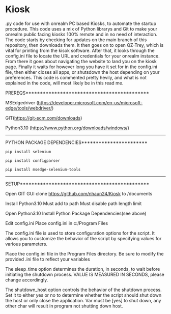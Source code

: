 # Kiosk
.py code for use with onrealm PC based Kiosks, to automate the startup procedure.
	This code uses a mix of Python librarys and Git to make your onrealm public facing kiosks 100% remote and in no need of interaction.
 	The code starts by checking for updates on the main branch of this repository, then downloads them. It then goes on to open QZ-Trey, which is vital for printing from the kisok software.
   	After that, it looks through the config.ini file to locate the URL and credentials for your onrealm instance. From there it goes about navigating the website to land you on the kiosk page.
    	Finally it waits for however long you have it set for in the config.ini file, then either closes all apps, or shutsdown the host depending on your preferences. 
     This code is commented pretty hevily, and what is not explained in the code, will most likely be in this read me.

PREREQS*******************************************

MSEdgedriver (https://developer.microsoft.com/en-us/microsoft-edge/tools/webdriver/)

GIT(https://git-scm.com/downloads)

Python3.10 (https://www.python.org/downloads/windows/)

**************************************************




PYTHON PACKAGE DEPENDENCIES***********************

	pip install selenium

	pip install configparser

	pip install msedge-selenium-tools

**************************************************




SETUP*********************************************

Open GIT GUI
	clone https://github.com/nhaun24/Kiosk
		to /documents

Install Python3.10
	Must add to path
	Must disable path length limit

Open Python3.10
	Install Python Package Dependencies(see above)

Edit config.ini
Place config.ini in c:/Program Files



The config.ini file is used to store configuration options for the script. It allows you to customize the behavior of the script by specifying values for various parameters.

Place the config.ini file in the Program Files directory. Be sure to modify the provided .ini file to reflect your variables

The sleep_time option determines the duration, in seconds, to wait before initiating the shutdown process. VALUE IS MEASURED IN SECONDS, please change accordingly.

The shutdown_host option controls the behavior of the shutdown process. Set it to either yes or no to determine whether the script should shut down the host or only close the application. Var must be [yes] to shut down, any other char will result in program not shutting down host.

